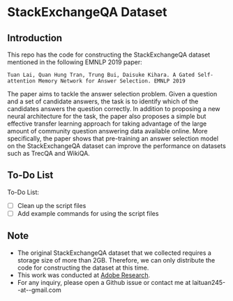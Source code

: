 # StackExchangeQA Dataset

## Introduction
This repo has the code for constructing the StackExchangeQA dataset mentioned in the following EMNLP 2019 paper:

`Tuan Lai, Quan Hung Tran, Trung Bui, Daisuke Kihara. A Gated Self-attention Memory Network for Answer Selection. EMNLP 2019`

The paper aims to tackle the answer selection problem. Given a question and a set of candidate answers, the task is to identify which of the candidates answers the question correctly. In addition to proposing a new neural architecture for the task, the paper also proposes a simple but effective transfer learning approach for taking advantage of the large amount of community question answering data available online. More specifically, the paper shows that pre-training an answer selection model on the StackExchangeQA dataset can improve the performance on datasets such as TrecQA and WikiQA.

## To-Do List
To-Do List:
- [ ] Clean up the script files 
- [ ] Add example commands for using the script files

## Note
* The original StackExchangeQA dataset that we collected requires a storage size of more than 2GB. Therefore, we can only distribute the code for constructing the dataset at this time.
* This work was conducted at [Adobe Research](https://research.adobe.com/).
* For any inquiry, please open a Github issue or contact me at laituan245--at--gmail.com
